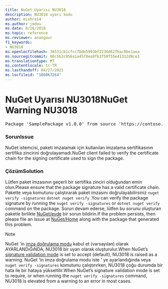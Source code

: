 ```yaml
---
title: NuGet Uyarısı NU3018
description: NU3018 uyarı kodu
author: mishra14
ms.author: jodou
ms.date: 8/16/2018
ms.topic: reference
ms.reviewer: anangaur
f1_keywords:
- NU3018
ms.openlocfilehash: 38531cb1cfcc7bde5993bf2236d62fbac0be1aea
ms.sourcegitcommit: 08c5b2c956a1a45f0ea9fb3f50f55e41312d8ce3
ms.translationtype: MT
ms.contentlocale: tr-TR
ms.lasthandoff: 04/27/2021
ms.locfileid: "108067264"
---
```

# <a name="nuget-warning-nu3018"></a><span data-ttu-id="4c4fc-103">NuGet Uyarısı NU3018</span><span class="sxs-lookup"><span data-stu-id="4c4fc-103">NuGet Warning NU3018</span></span>

<pre>Package 'SamplePackage v1.0.0' from source 'https://contoso.com/index.json': The primary signature's signing certificate is not trusted by the trust provider.</pre>

### <a name="issue"></a><span data-ttu-id="4c4fc-104">Sorun</span><span class="sxs-lookup"><span data-stu-id="4c4fc-104">Issue</span></span>

<span data-ttu-id="4c4fc-105">NuGet istemcisi, paketi imzalamak için kullanılan imzalama sertifikasının sertifika zincirini doğrulayamadı.</span><span class="sxs-lookup"><span data-stu-id="4c4fc-105">NuGet client failed to verify the certificate chain for the signing certificate used to sign the package.</span></span>

### <a name="solution"></a><span data-ttu-id="4c4fc-106">Çözüm</span><span class="sxs-lookup"><span data-stu-id="4c4fc-106">Solution</span></span>

<span data-ttu-id="4c4fc-107">Lütfen paket imzasının geçerli bir sertifika zinciri olduğundan emin olun.</span><span class="sxs-lookup"><span data-stu-id="4c4fc-107">Please ensure that the package signature has a valid certificate chain.</span></span> <span data-ttu-id="4c4fc-108">Pakette veya komutunu çalıştırarak paket imzasını doğrulayabilirsiniz `nuget verify -signatures` `dotnet nuget verify` .</span><span class="sxs-lookup"><span data-stu-id="4c4fc-108">You can verify the package signature by running the `nuget verify -signatures` or `dotnet nuget verify` command on the package.</span></span> <span data-ttu-id="4c4fc-109">Sorun devam ederse, lütfen bu sorunu oluşturan paketle birlikte [NuGet/evde](https://github.com/NuGet/Home/issues) bir sorun bildirin.</span><span class="sxs-lookup"><span data-stu-id="4c4fc-109">If the problem persists, then please file an issue at [NuGet/Home](https://github.com/NuGet/Home/issues) along with the package that generated this problem.</span></span>

> [!Note]
> <span data-ttu-id="4c4fc-110">NuGet 'in [imza doğrulama modu](../../consume-packages/installing-signed-packages.md#configure-package-signature-requirements) kabul et (varsayılan) olarak AYARLANDıĞıNDA, NU3018 bir uyarı olarak oluşturulur.</span><span class="sxs-lookup"><span data-stu-id="4c4fc-110">When NuGet’s [signature validation mode](../../consume-packages/installing-signed-packages.md#configure-package-signature-requirements) is set to accept (default), NU3018 is raised as a warning.</span></span>
> <span data-ttu-id="4c4fc-111">NuGet 'in imza doğrulama modu iste ' ye ayarlandığında veya `nuget verify -signatures` komutunu çalıştırırken, NU3018 çoğu durumda bir hata ile bir hataya yükseltilir.</span><span class="sxs-lookup"><span data-stu-id="4c4fc-111">When NuGet’s signature validation mode is set to require, or when running the `nuget verify -signatures` command, NU3018 is elevated from a warning to an error in most cases.</span></span>
